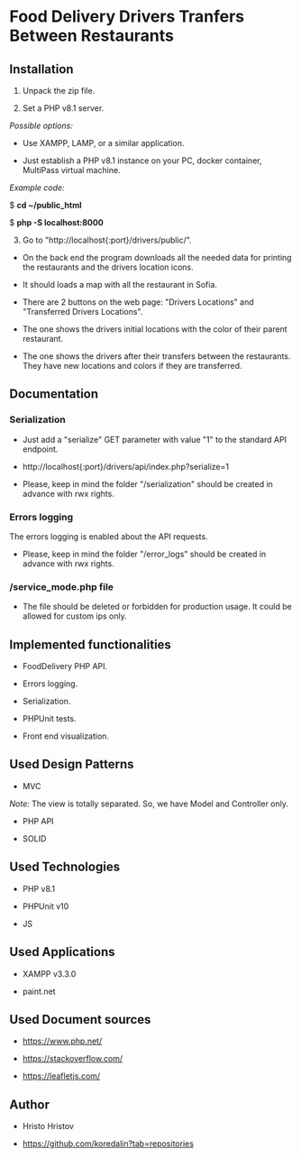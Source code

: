 # Food Delivery Drivers Tranfers Between Restaurants

## Installation

1. Unpack the zip file.

2. Set a PHP v8.1 server.

_Possible options:_

- Use XAMPP, LAMP, or a similar application.

- Just establish a PHP v8.1 instance on your PC, docker container, MultiPass virtual machine.

_Example code:_

$ **cd ~/public_html**

$ **php -S localhost:8000**

3. Go to "http://localhost{:port}/drivers/public/".

- On the back end the program downloads all the needed data for printing the restaurants and the drivers location icons.

- It should loads a map with all the restaurant in Sofia.

- There are 2 buttons on the web page: "Drivers Locations" and "Transferred Drivers Locations".

- The one shows the drivers initial locations with the color of their parent restaurant.

- The one shows the drivers after their transfers between the restaurants. They have new locations and colors if they are transferred.

## Documentation

### Serialization

- Just add a "serialize" GET parameter with value "1" to the standard API endpoint.

- http://localhost{:port}/drivers/api/index.php?serialize=1

- Please, keep in mind the folder "/serialization" should be created in advance with rwx rights.

### Errors logging

The errors logging is enabled about the API requests.

- Please, keep in mind the folder "/error_logs" should be created in advance with rwx rights.

### /service_mode.php file

- The file should be deleted or forbidden for production usage. It could be allowed for custom ips only.

## Implemented functionalities

- FoodDelivery PHP API.

- Errors logging.

- Serialization.

- PHPUnit tests.

- Front end visualization.

## Used Design Patterns

- MVC

_Note:_ The view is totally separated. So, we have Model and Controller only.

- PHP API

- SOLID

## Used Technologies

- PHP v8.1

- PHPUnit v10

- JS

## Used Applications

- XAMPP v3.3.0

- paint.net

## Used Document sources

- https://www.php.net/

- https://stackoverflow.com/

- https://leafletjs.com/

## Author

- Hristo Hristov

- https://github.com/koredalin?tab=repositories